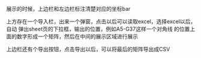 

展示的时候，上边栏和左边栏标注清楚对应的坐标bar



上方存在一个导入栏，出来一个弹窗，点击以后可以读取excel，选择excel以后，自动 弹出sheet页的下拉框，输出的位置，例如A5-G37这样一个对角线 的位置上面的数字形成一个矩阵，然后在中间的展示区域进行展示

上边栏还有个导出按钮，点击导出以后，可以将最后的矩阵导出成CSV

